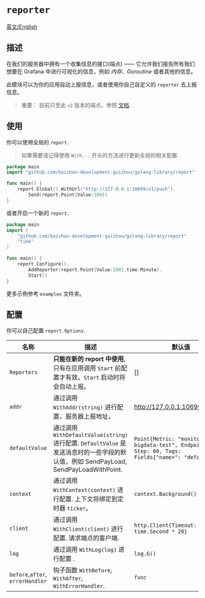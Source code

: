 # `reporter`

[英文/English](README.md)

## 描述

在我们的服务器中拥有一个收集信息的接口(端点) —— 它允许我们报告所有我们想要在 Grafana 中进行可视化的信息，例如 *内存*、*Goroutine* 或者其他的信息。

此模块可以为你的应用自动上报信息，或者使用你自己自定义的 `reporter` 去上报信息。

> 重要： 目前只至此 `v2` 版本的端点。参照 [文档](http://jr.baishancloud.com:8090/pages/viewpage.action?pageId=188953838).

## 使用

你可以使用全局的 `report`.

> 如果需要请记得使用 `With...` 开头的方法进行更新全局的相关配置.

```go
package main
import "github.com/baishan-development-guizhou/golang-library/report"

func main() {
    report.Global().WithUrl("http://127.0.0.1:10699/v1/push").
    	Send(report.Point{Value:100})
}
```

或者开启一个新的 `report`.

```go
package main
import (
    "github.com/baishan-development-guizhou/golang-library/report"
    "time"
)

func main() {
	report.Configure().
		AddReporter(report.Point{Value:100},time.Minute).
		Start()
}
```

更多示例参考 `examples` 文件夹。

## 配置

你可以自己配置 `report.Options`.

| 名称 | 描述 | 默认值
| ---  | ---| ---
| `Reporters`| **只能在新的 report 中使用**, 只有在应用调用 `Start` 前配置才有效，`Start` 启动时将会自动上报。| []
| `addr`| 通过调用 `WithAddr(string)` 进行配置，服务器上报地址， | http://127.0.0.1:10699/v2/push
| `defaultValue`| 通过调用 `WithDefaultValue(string)` 进行配置. `DefaultValue` 是发送消息时的一些字段的默认值，例如 SendPayLoad, SendPayLoadWithPoint.| `Point{Metric: "monitor-bigdata-test", Endpoint: "", Step: 60, Tags: Fields{"name=": "default"}}`
| `context`| 通过调用 `WithContext(context)` 进行配置. 上下文将绑定到定时器 `ticker`。| `context.Background()`
| `client`| 通过调用 `WithClient(client)` 进行配置. 请求端点的客户端.| `http.Client{Timeout: time.Second * 20}`
| `log`| 通过调用 `WithLog(log)` 进行配置 .| `log.G()`
| `before`,`after`, `errorHandler`| 钩子函数 `WithBefore`, `WithAfter`, `WithErrorHandler`.| `func`